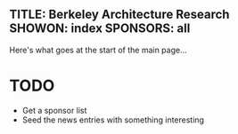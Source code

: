 TITLE: Berkeley Architecture Research
SHOWON: index
SPONSORS: all
------
Here's what goes at the start of the main page... 

# TODO
* Get a sponsor list
* Seed the news entries with something interesting
